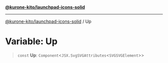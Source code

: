 [**@kurone-kito/launchpad-icons-solid**](../README.md)

***

[@kurone-kito/launchpad-icons-solid](../globals.md) / Up

# Variable: Up

> `const` **Up**: `Component`\<`JSX.SvgSVGAttributes`\<`SVGSVGElement`\>\>
